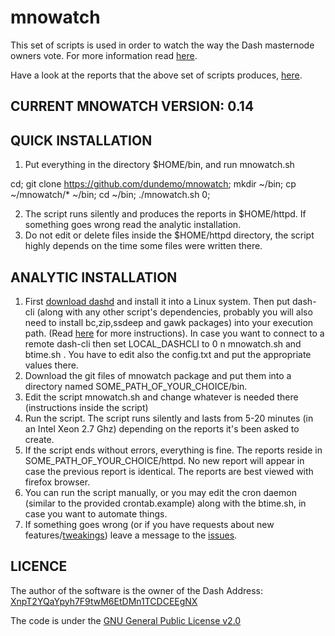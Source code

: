 # mnowatch

This set of scripts is used in order to watch the way the Dash masternode owners vote. For more information read [here](https://www.dash.org/forum/threads/which-masternodes-voted-and-what-exactly-voted-on-various-proposals-v2.34403/).

Have a look at the reports that the above set of scripts produces, [here](https://apogee.dynu.net/).

## CURRENT MNOWATCH VERSION: 0.14

## QUICK INSTALLATION

1) Put everything in the directory $HOME/bin, and run mnowatch.sh

cd; git clone https://github.com/dundemo/mnowatch; mkdir ~/bin; cp ~/mnowatch/* ~/bin; cd ~/bin; ./mnowatch.sh 0;

2) The script runs silently and produces the reports in $HOME/httpd. If something goes wrong read the analytic installation. 
3) Do not edit or delete files inside the $HOME/httpd directory, the script highly depends on the time some files were written there.

## ANALYTIC INSTALLATION

1) First [download dashd](https://www.dash.org/get-dash/) and install it into a Linux system. Then put dash-cli (along with any other script's dependencies, probably you will also need to install bc,zip,ssdeep and gawk packages) into your execution path. (Read [here](https://www.dash.org/forum/threads/which-masternodes-voted-and-what-exactly-voted-on-various-proposals-v2.34403/#post-195834) for more instructions). In case you want to connect to a remote dash-cli then set LOCAL_DASHCLI to 0 n mnowatch.sh and btime.sh . You have to edit also the config.txt and put the appropriate values there.
2) Download the git files of mnowatch package and put them into a directory named SOME_PATH_OF_YOUR_CHOICE/bin.
3) Edit the script mnowatch.sh and change whatever is needed there (instructions inside the script)
4) Run the script. The script runs silently and lasts from 5-20 minutes (in an Intel Xeon 2.7 Ghz) depending on the reports it's been asked to create. 
5) If the script ends without errors, everything is fine. The reports reside in SOME_PATH_OF_YOUR_CHOICE/httpd. No new report will appear in case the previous report is identical. The reports are best viewed with firefox browser.
6) You can run the script manually, or you may edit the cron daemon (similar to the provided crontab.example) along with the btime.sh, in case you want to automate things.
7) If something goes wrong (or if you have requests about new features/[tweakings](https://en.wikipedia.org/wiki/Tweaking)) leave a message to the [issues](https://github.com/dundemo/mnowatch/issues).

## LICENCE

The author of the software is the owner of the Dash Address: [XnpT2YQaYpyh7F9twM6EtDMn1TCDCEEgNX](https://chainz.cryptoid.info/dash/address.dws?XnpT2YQaYpyh7F9twM6EtDMn1TCDCEEgNX.htm)

The code is under the [GNU General Public License v2.0](https://www.gnu.org/licenses/old-licenses/gpl-2.0.html) 
